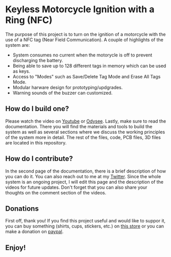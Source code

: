 # Keyless Motorcycle Ignition with a Ring (NFC)
The purpose of this project is to turn on the ignition of a motorcycle with the use of a NFC tag (Near Field Communication). A couple of highlights of the system are: 
- System consumes no current when the motorycle is off to prevent discharging the battery.
- Being able to save up to 128 different tags in memory which can be used as keys.
- Access to "Modes" such as Save/Delete Tag Mode and Erase All Tags Mode.
- Modular harware design for prototyping/updgrades.
- Warning sounds of the buzzer can customized.

## How do I build one?
Please watch the video on [Youtube](https://www.youtube.com/channel/UC5zFth1xWRZ7Q3uHYjTIpnA) or [Odysee](https://www.youtube.com/channel/UC5zFth1xWRZ7Q3uHYjTIpnA).
Lastly, make sure to read the documentation. There you will find the materials and tools to build the system as well as several sections where we discuss the working principles of the system more in detail. The rest of the files, code, PCB files, 3D files are located in this repository.

## How do I contribute?
In the second page of the documentation, there is a brief description of how you can do it. You can also reach out to me at my [Twitter](https://twitter.com/Cristi4n_Ariel). Since the whole system is an ongoing project, I will edit this page and the description of the videos for future updates. Don't forget that you can also share your thoughts on the comment section of the videos.


## Donations
First off, thank you! 
If you find this project useful and would like to suppor it, you can buy something (shirts, cups, stickers, etc.) on [this store](https://asyss-complex.creator-spring.com) or you can make a donation on [paypal](https://www.paypal.com/paypalme/Cristi4nAriel).

## Enjoy!



